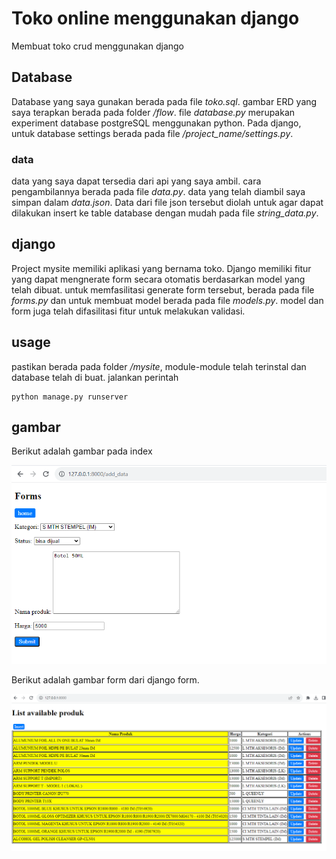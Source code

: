 # Toko online menggunakan django

Membuat toko crud menggunakan django

## Database

Database yang saya gunakan berada pada file _toko.sql_. gambar ERD yang saya terapkan berada pada folder _/flow_. file _database.py_ merupakan experiment database postgreSQL menggunakan python. Pada django, untuk database settings berada pada file _/project_name/settings.py_.

### data

data yang saya dapat tersedia dari api yang saya ambil. cara pengambilannya berada pada file _data.py_. data yang telah diambil saya simpan dalam _data.json_.
Data dari file json tersebut diolah untuk agar dapat dilakukan insert ke table database dengan mudah pada file _string_data.py_.

## django

Project mysite memiliki aplikasi yang bernama toko. Django memiliki fitur yang dapat mengnerate form secara otomatis berdasarkan model yang telah dibuat. untuk memfasilitasi generate form tersebut, berada pada file _forms.py_ dan untuk membuat model berada pada file _models.py_. model dan form juga telah difasilitasi fitur untuk melakukan validasi.

## usage

pastikan berada pada folder _/mysite_, module-module telah terinstal dan database telah di buat. jalankan perintah

```
python manage.py runserver
```

## gambar

Berikut adalah gambar pada index

![index](https://raw.githubusercontent.com/kazuma313/toko/main/gambar/form.png)

Berikut adalah gambar form dari django form.

![form](https://raw.githubusercontent.com/kazuma313/toko/main/gambar/index.png)

